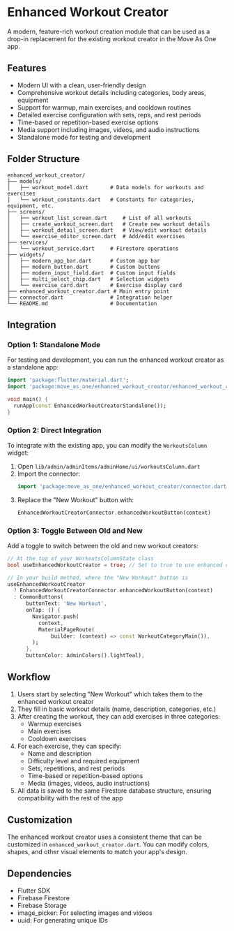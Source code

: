 # Enhanced Workout Creator

A modern, feature-rich workout creation module that can be used as a drop-in replacement for the existing workout creator in the Move As One app.

## Features

- Modern UI with a clean, user-friendly design
- Comprehensive workout details including categories, body areas, equipment
- Support for warmup, main exercises, and cooldown routines
- Detailed exercise configuration with sets, reps, and rest periods
- Time-based or repetition-based exercise options
- Media support including images, videos, and audio instructions
- Standalone mode for testing and development

## Folder Structure

```
enhanced_workout_creator/
├── models/
│   ├── workout_model.dart       # Data models for workouts and exercises
│   └── workout_constants.dart   # Constants for categories, equipment, etc.
├── screens/
│   ├── workout_list_screen.dart     # List of all workouts
│   ├── create_workout_screen.dart   # Create new workout details
│   ├── workout_detail_screen.dart   # View/edit workout details
│   └── exercise_editor_screen.dart  # Add/edit exercises
├── services/
│   └── workout_service.dart     # Firestore operations
├── widgets/
│   ├── modern_app_bar.dart      # Custom app bar
│   ├── modern_button.dart       # Custom buttons
│   ├── modern_input_field.dart  # Custom input fields
│   ├── multi_select_chip.dart   # Selection widgets
│   └── exercise_card.dart       # Exercise display card
├── enhanced_workout_creator.dart # Main entry point
├── connector.dart               # Integration helper
└── README.md                    # Documentation
```

## Integration

### Option 1: Standalone Mode

For testing and development, you can run the enhanced workout creator as a standalone app:

```dart
import 'package:flutter/material.dart';
import 'package:move_as_one/enhanced_workout_creator/enhanced_workout_creator.dart';

void main() {
  runApp(const EnhancedWorkoutCreatorStandalone());
}
```

### Option 2: Direct Integration

To integrate with the existing app, you can modify the `WorkoutsColumn` widget:

1. Open `lib/admin/adminItems/adminHome/ui/workoutsColumn.dart`
2. Import the connector: 
   ```dart
   import 'package:move_as_one/enhanced_workout_creator/connector.dart';
   ```
3. Replace the "New Workout" button with:
   ```dart
   EnhancedWorkoutCreatorConnector.enhancedWorkoutButton(context)
   ```

### Option 3: Toggle Between Old and New

Add a toggle to switch between the old and new workout creators:

```dart
// At the top of your WorkoutsColumnState class
bool useEnhancedWorkoutCreator = true; // Set to true to use enhanced creator

// In your build method, where the "New Workout" button is
useEnhancedWorkoutCreator
  ? EnhancedWorkoutCreatorConnector.enhancedWorkoutButton(context)
  : CommonButtons(
      buttonText: 'New Workout',
      onTap: () {
        Navigator.push(
          context,
          MaterialPageRoute(
              builder: (context) => const WorkoutCategoryMain()),
        );
      },
      buttonColor: AdminColors().lightTeal),
```

## Workflow

1. Users start by selecting "New Workout" which takes them to the enhanced workout creator
2. They fill in basic workout details (name, description, categories, etc.)
3. After creating the workout, they can add exercises in three categories:
   - Warmup exercises
   - Main exercises
   - Cooldown exercises
4. For each exercise, they can specify:
   - Name and description
   - Difficulty level and required equipment
   - Sets, repetitions, and rest periods
   - Time-based or repetition-based options
   - Media (images, videos, audio instructions)
5. All data is saved to the same Firestore database structure, ensuring compatibility with the rest of the app

## Customization

The enhanced workout creator uses a consistent theme that can be customized in `enhanced_workout_creator.dart`. You can modify colors, shapes, and other visual elements to match your app's design.

## Dependencies

- Flutter SDK
- Firebase Firestore
- Firebase Storage
- image_picker: For selecting images and videos
- uuid: For generating unique IDs 